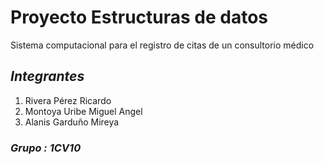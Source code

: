 # Proyecto Estructuras de datos
Sistema computacional para el registro de citas de un consultorio médico

## *Integrantes*
1. Rivera Pérez Ricardo
2. Montoya Uribe Miguel Angel
3. Alanis Garduño Mireya
### *Grupo : 1CV10*
